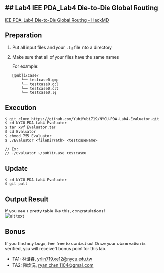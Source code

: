 ## ## Lab4 IEE PDA_Lab4 Die-to-Die Global Routing

[IEE PDA_Lab4 Die-to-Die Global Routing - HackMD](https://hackmd.io/@krmb/PDA_Lab4)

## Preparation

1. Put all input files and your `.lg` file into a directory

2. Make sure that all of your files have the same names
   
    For example:
   
   ```
   📁publicCase/  
       └── testcase0.gmp  
       └── testcase0.gcl
       └── testcase0.cst
       └── testcase0.lg
   ```

## Execution

```
$ git clone https://github.com/YubiYubi719/NYCU-PDA-Lab4-Evaluator.git
$ cd NYCU-PDA-Lab4-Evaluator
$ tar xvf Evaluator.tar
$ cd Evaluator
$ chmod 755 Evaluator
$ ./Evaluator <fileDirPath> <testcaseName>

// Ex:
// ./Evaluator ~/publicCase testcase0
```

## Update

```
$ cd NYCU-PDA-Lab4-Evaluator
$ git pull
```

## Output Result

If you see a pretty table like this, congratulations!  
![alt text](image.png)

## Bonus

If you find any bugs, feel free to contact us! Once your observation is verified, you will receive 1 bonus point for this lab.

* TA1: 林煜睿, yrlin719.ee12@nycu.edu.tw
* TA2: 陳煥沅, ryan.chen.1104@gmail.com
